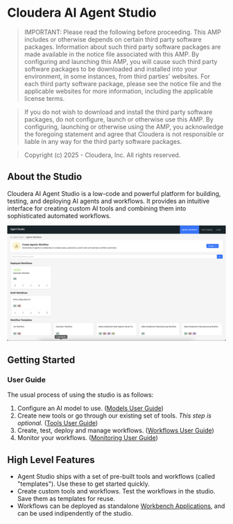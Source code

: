 # Cloudera AI Agent Studio

> IMPORTANT: Please read the following before proceeding. This AMP includes or otherwise depends on certain third party software packages. Information about such third party software packages are made available in the notice file associated with this AMP. By configuring and launching this AMP, you will cause such third party software packages to be downloaded and installed into your environment, in some instances, from third parties' websites. For each third party software package, please see the notice file and the applicable websites for more information, including the applicable license terms.

> If you do not wish to download and install the third party software packages, do not configure, launch or otherwise use this AMP. By configuring, launching or otherwise using the AMP, you acknowledge the foregoing statement and agree that Cloudera is not responsible or liable in any way for the third party software packages.

> Copyright (c) 2025 - Cloudera, Inc. All rights reserved.

## About the Studio
Cloudera AI Agent Studio is a low-code and powerful platform for building, testing, and deploying AI agents and workflows. It provides an intuitive interface for creating custom AI tools and combining them into sophisticated automated workflows.

![Agent Studio Homepage](./images/for_docs/Agent-Studio-Home.png)

## Getting Started

### User Guide
The usual process of using the studio is as follows:
 1. Configure an AI model to use. ([Models User Guide](./docs/user_guide/models.md))
 2. Create new tools or go through our existing set of tools. *This step is optional.* ([Tools User Guide](./docs/user_guide/tools.md))
 3. Create, test, deploy and manage workflows. ([Workflows User Guide](./docs/user_guide/workflows.md))
 4. Monitor your workflows. ([Monitoring User Guide](./docs/user_guide/monitoring.md))

## High Level Features
- Agent Studio ships with a set of pre-built tools and workflows (called "templates"). Use these to get started quickly.
- Create custom tools and workflows. Test the workflows in the studio. Save them as templates for reuse.
- Workflows can be deployed as standalone [Workbench Applications](https://docs.cloudera.com/machine-learning/cloud/applications/topics/ml-applications-c.html), and can be used indipendently of the studio.
